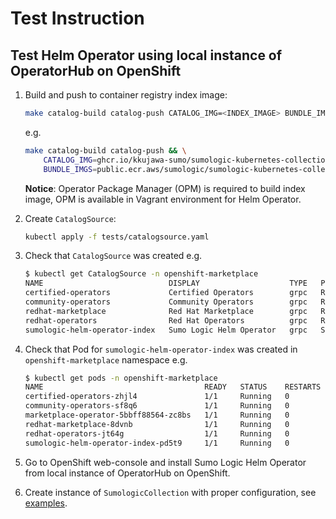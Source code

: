 # Test Instruction

## Test Helm Operator using local instance of OperatorHub on OpenShift

1. Build and push to container registry index image:

   ```bash
   make catalog-build catalog-push CATALOG_IMG=<INDEX_IMAGE> BUNDLE_IMGS=<BUNDLE_IMAGE_1>,<BUNDLE_IMAGE_2>
   ```

   e.g.

   ```bash
   make catalog-build catalog-push && \
       CATALOG_IMG=ghcr.io/kkujawa-sumo/sumologic-kubernetes-collection-helm-operator-index:2.1.1-0-rc.0 && \
       BUNDLE_IMGS=public.ecr.aws/sumologic/sumologic-kubernetes-collection-helm-operator-bundle:2.1.1-0-rc.0
   ```

    **Notice**: Operator Package Manager (OPM) is required to build index image,
    OPM is available in Vagrant environment for Helm Operator.

2. Create `CatalogSource`:

   ```bash
   kubectl apply -f tests/catalogsource.yaml
   ```

3. Check that `CatalogSource` was created e.g.

   ```bash
   $ kubectl get CatalogSource -n openshift-marketplace
   NAME                            DISPLAY                    TYPE   PUBLISHER    AGE
   certified-operators             Certified Operators        grpc   Red Hat      57m
   community-operators             Community Operators        grpc   Red Hat      57m
   redhat-marketplace              Red Hat Marketplace        grpc   Red Hat      57m
   redhat-operators                Red Hat Operators          grpc   Red Hat      57m
   sumologic-helm-operator-index   Sumo Logic Helm Operator   grpc   Sumo Logic   37s
   ```

4. Check that Pod for `sumologic-helm-operator-index` was created in `openshift-marketplace`  namespace e.g.

   ```bash
   $ kubectl get pods -n openshift-marketplace
   NAME                                    READY   STATUS    RESTARTS   AGE
   certified-operators-zhjl4               1/1     Running   0          68m
   community-operators-sf8q6               1/1     Running   0          68m
   marketplace-operator-5bbff88564-zc8bs   1/1     Running   0          75m
   redhat-marketplace-8dvnb                1/1     Running   0          68m
   redhat-operators-jt64g                  1/1     Running   0          68m
   sumologic-helm-operator-index-pd5t9     1/1     Running   0          11m
   ```

5. Go to OpenShift web-console and install Sumo Logic Helm Operator from local instance of OperatorHub on OpenShift.
6. Create instance of `SumologicCollection` with proper configuration, see [examples](../config/samples/).
